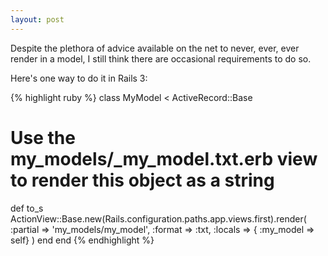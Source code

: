 ```yaml
---
layout: post
---
```

Despite the plethora of advice available on the net to never, ever, ever
render in a model, I still think there are occasional requirements to do
so.

Here's one way to do it in Rails 3:

{% highlight ruby %}
class MyModel < ActiveRecord::Base
  # Use the my_models/_my_model.txt.erb view to render this object as a string
  def to_s
    ActionView::Base.new(Rails.configuration.paths.app.views.first).render(
      :partial => 'my_models/my_model', :format => :txt,
      :locals => { :my_model => self}
    )
  end
end
{% endhighlight %}
